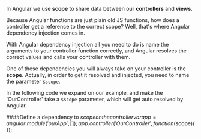 In Angular we use **scope** to share data between our **controllers** and **views**.

Because Angular functions are just plain old JS functions, how does a controller get a reference to the correct scope?
Well, that's where Angular dependency injection comes in.

With Angular dependency injection all you need to do is name the arguments to your controller function correctly, and Angular resolves the correct values and calls your controller with them.

One of these dependencies you will always take on your controller is the **scope**. Actually, in order to get it resolved and injected, you need to name the parameter `$scope`.


In the following code we expand on our example, and make the 'OurController' take a `$scope` parameter, which will get auto resolved by Angular.

####Define a dependency to $scope on the controller
    var app = angular.module('ourApp', []);
        app.controller('OurController', function($scope){
    });







